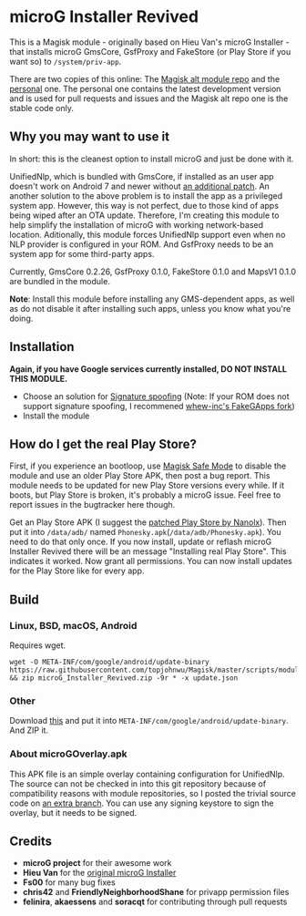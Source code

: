 # microG Installer Revived

This is a Magisk module - originally based on Hieu Van's microG Installer - that installs microG GmsCore, GsfProxy and FakeStore (or Play Store if you want so) to `/system/priv-app`.

There are two copies of this online: The [Magisk alt module repo](https://github.com/Magisk-Modules-Alt-Repo/microG_Installer) and the [personal](https://github.com/nift4/microg_installer) one. The personal one contains the latest development version and is used for pull requests and issues and the Magisk alt repo one is the stable code only.

## Why you may want to use it

In short: this is the cleanest option to install microG and just be done with it.

UnifiedNlp, which is bundled with GmsCore, if installed as an user app doesn't work on Android 7 and newer without [an additional patch](https://github.com/microg/android_packages_apps_UnifiedNlp/blob/master/patches/android_frameworks_base-N.patch). An another solution to the above problem is to install the app as a privileged system app. However, this way is not perfect, due to those kind of apps being wiped after an OTA update. Therefore, I'm creating this module to help simplify the installation of microG with working network-based location. Aditionally, this module forces UnifiedNlp support even when no NLP provider is configured in your ROM. And GsfProxy needs to be an system app for some third-party apps.

Currently, GmsCore 0.2.26, GsfProxy 0.1.0, FakeStore 0.1.0 and MapsV1 0.1.0 are bundled in the module.

**Note**: Install this module before installing any GMS-dependent apps, as well as do not disable it after installing such apps, unless you know what you're doing.

## Installation
**Again, if you have Google services currently installed, DO NOT INSTALL THIS MODULE.**
- Choose an solution for [Signature spoofing](https://github.com/microg/android_packages_apps_GmsCore/wiki/Signature-Spoofing) (Note: If your ROM does not support signature spoofing, I recommened [whew-inc's FakeGApps fork](https://github.com/whew-inc/FakeGApps/releases))
- Install the module

## How do I get the real Play Store?

First, if you experience an bootloop, use [Magisk Safe Mode](https://topjohnwu.github.io/Magisk/faq.html#q-i-installed-a-module-and-it-bootlooped-my-device-help) to disable the module and use an older Play Store APK, then post a bug report. This module needs to be updated for new Play Store versions every while. If it boots, but Play Store is broken, it's probably a microG issue. Feel free to report issues in the bugtracker here though.

Get an Play Store APK (I suggest the [patched Play Store by Nanolx](https://nanolx.org/fdroid/repo/Phonesky_132.apk)). Then put it into `/data/adb/` named `Phonesky.apk`(`/data/adb/Phonesky.apk`). You need to do that only once. If you now install, update or reflash microG Installer Revived there will be an message "Installing real Play Store". This indicates it worked. Now grant all permissions. You can now install updates for the Play Store like for every app.

## Build

### Linux, BSD, macOS, Android
Requires wget.

    wget -O META-INF/com/google/android/update-binary https://raw.githubusercontent.com/topjohnwu/Magisk/master/scripts/module_installer.sh && zip microG_Installer_Revived.zip -9r * -x update.json


### Other
Download [this](https://raw.githubusercontent.com/topjohnwu/Magisk/master/scripts/module_installer.sh) and put it into `META-INF/com/google/android/update-binary`. And ZIP it.

### About microGOverlay.apk
This APK file is an simple overlay containing configuration for UnifiedNlp. The source can not be checked in into this git repository because of compatibility reasons with module repositories, so I posted the trivial source code on [an extra branch](https://github.com/nift4/microg_installer_revived/tree/overlay). You can use any signing keystore to sign the overlay, but it needs to be signed.

## Credits

- **microG project** for their awesome work
- **Hieu Van** for the [original microG Installer](https://github.com/nift4/microg_installer_revived/tree/23de13101d8dd5807f713d0cace4a565478c6cfd)
- **Fs00** for many bug fixes
- **chris42** and **FriendlyNeighborhoodShane** for privapp permission files
- **felinira**, **akaessens** and **soracqt** for contributing through pull requests
